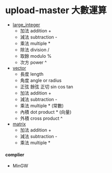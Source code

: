 # upload-master 大數運算

* <a href="https://github.com/clayshaw/upload-master/blob/master/math/big_int/README.md">large_integer</a>
    * 加法 addition +  
    * 減法 subtraction -  
    * 乘法 multiple *  
    * 除法 division /  
    * 取餘 modulo %  
    * 次方 power ^  
* <a href="https://github.com/clayshaw/upload-master/blob/master/math/vector/README.md">vector</a>  
    * 長度 length  
    * 角度 angle or radius  
    * 正弦 餘弦 正切 sin cos tan  
    * 加法 addition +  
    * 減法 subtraction -  
    * 乘法 multiple * (常數)  
    * 內積 dot product * (向量)  
    * 外積 cross product ^  
* <a href="https://github.com/clayshaw/upload-master/blob/master/math/matrix/README.md">matrix</a>
    * 加法 addition +  
    * 減法 subtraction -  
    * 乘法 multiple *  
    
    
#### complier  
   * MinGW
